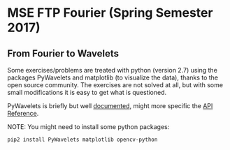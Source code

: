 # MSE FTP Fourier (Spring Semester 2017)
## From Fourier to Wavelets

Some exercises/problems are treated with python (version 2.7) using the packages PyWavelets and matplotlib (to visualize the data), thanks to the open source community. The exercises are not solved at all, but with some small modifications it is easy to get what is questioned.

PyWavelets is briefly but well [documented](http://pywavelets.readthedocs.io/en/latest/ "PyWavelets Documentation"), might more specific the [API Reference](https://pywavelets.readthedocs.io/en/latest/ref/index.html "PyWavelets API Reference").

NOTE:
You might need to install some python packages:

    pip2 install PyWavelets matplotlib opencv-python
